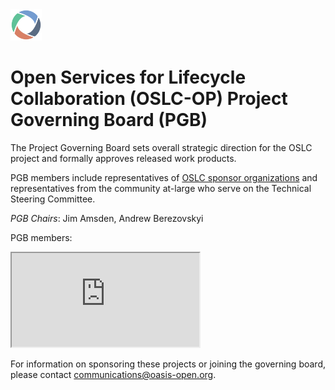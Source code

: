 <img src="../graphics/oslc-logo.png" width="50">

<h1>Open Services for Lifecycle Collaboration (OSLC-OP) Project Governing Board (PGB)</h1>

<p>The Project Governing Board sets overall strategic direction for the OSLC project and formally approves released work products.</p> 
  
<p>PGB members include representatives of <a href="https://open-services.net/about/#sponsors">OSLC sponsor organizations</a> and representatives from the community at-large who serve on the Technical Steering Committee.</p>

<p><i>PGB Chairs</i>: Jim Amsden, Andrew Berezovskyi</p>

<p>PGB members:</p>

<p><iframe src="https://docs.google.com/spreadsheets/d/e/2PACX-1vT38MUZFWO1ISzQWC6wSulN7IJCmYdSOIxBiofgO4c8mRF0hOuLEO59bW6McK2Lm0DgJkpaPLAf38AI/pubhtml?gid=1615939633&amp;single=true&amp;widget=true&amp;headers=false"></iframe></p>

<p>For information on sponsoring these projects or joining the governing board, please contact <a href="mailto:communications@oasis-open.org">communications@oasis-open.org</a>.</p>
